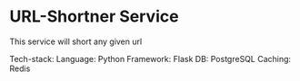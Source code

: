 # URL-Shortner Service
This service will short any given url

Tech-stack: 
Language: Python
Framework: Flask
DB: PostgreSQL
Caching: Redis